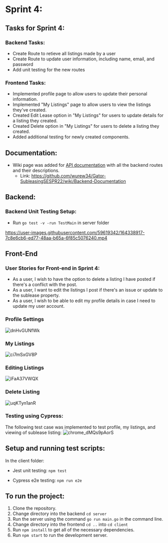 # Sprint 4:

## Tasks for Sprint 4:

### Backend Tasks:
* Create Route to retieve all listings made by a user
* Create Route to update user information, including name, email, and password
* Add unit testing for the new routes

### Frontend Tasks:
* Implemented profile page to allow users to update their personal information.
* Implemented "My Listings" page to allow users to view the listings they've created.
* Created Edit Lease option in "My Listings" for users to update details for a listing they created.
* Created Delete option in "My Listings" for users to delete a listing they created.
* Added additional testing for newly created components.

## Documentation:
* Wiki page was added for [API documentation](https://github.com/wurew34/Gator-SubleasingSESPR22/wiki/Backend-Documentation) with all the backend routes and their descriptions.
  * Link: https://github.com/wurew34/Gator-SubleasingSESPR22/wiki/Backend-Documentation


## Backend:
### Backend Unit Testing Setup:

- Run `go test -v -run TestMain` in server folder
  
https://user-images.githubusercontent.com/59619342/164338917-7c8e6cb6-ed77-48aa-b65a-6f85c5076240.mp4



## Front-End

### User Stories for Front-end in Sprint 4:
* As a user, I wish to have the option to delete a listing I have posted if there's a conflict with the post.
* As a user, I want to edit the listings I post if there's an issue or update to the sublease property.
* As a user, I wish to be able to edit my profile details in case I need to update my user account.

### Profile Settings
![dnHvGUNfWk](https://user-images.githubusercontent.com/45046355/164340626-66b36176-c608-4c57-8c78-78b0ee75edab.gif)

### My Listings
![ci7mSxGV8P](https://user-images.githubusercontent.com/45046355/164340868-053251be-b2d5-42fa-a950-da61088e19e8.gif)

### Editing Listings
![iFaA37VWQX](https://user-images.githubusercontent.com/45046355/164341044-3424e91c-c96a-4807-87d3-045af0e7cea5.gif)

### Delete Listing
![uqKTyn1anR](https://user-images.githubusercontent.com/45046355/164341099-121396d7-d278-40e0-ae7e-a352d6ca0e43.gif)

### Testing using Cypress:
The following test case was implemented to test profile, my listings, and viewing of sublease listing:
![chrome_dMQs9pAorS](https://user-images.githubusercontent.com/45046355/164341663-d76d9225-cf32-4b32-aad3-7e5a0206fd41.png)


## Setup and running test scripts:
In the client folder:
- Jest unit testing: `npm test`

- Cypress e2e testing: `npm run e2e`

## To run the project:
1. Clone the repository.
2. Change directory into the backend `cd server`
3. Run the server using the command `go run main.go` in the command line.
4. Change directory into the frontend `cd ..` into `cd client`
5. Run `npm install` to get all of the necessary dependencies.
6. Run `npm start` to run the development server.